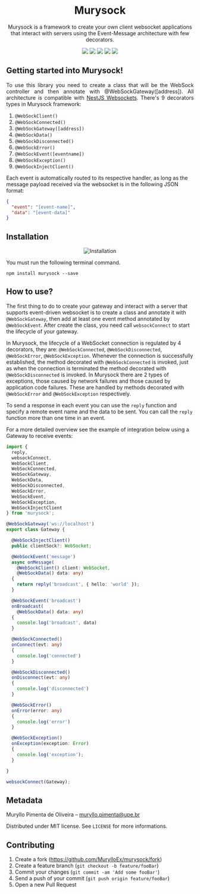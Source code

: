 <h1 align="center">Murysock</h1>
<p align="center">Murysock is a framework to create your own client websocket applications that interact with servers using the Event-Message architecture with few decorators.</p>

<p align="center">
  <img src="https://badgen.net/npm/v/murysock"/>
  <img src="https://badgen.net/npm/dt/murysock"/>
  <img src="https://badgen.net/npm/license/murysock"/>
  <img src="https://badgen.net/npm/types/murysock"/>
  <img src="https://badgen.net/badge/author/MurylloEx/red?icon=label"/>
</p>

## Getting started into Murysock!

<p align="justify">
To use this library you need to create a class that will be the WebSock controller and then annotate with @WebSockGateway([address]). All architecture is compatible with <a href="https://docs.nestjs.com/websockets/gateways">NestJS Websockets</a>. There's 9 decorators types in Murysock framework:

  1. ```@WebSockClient()``` 
  2. ```@WebSockConnected()```
  3. ```@WebSockGateway([address])```
  4. ```@WebSockData()```
  5. ```@WebSockDisconnected()```
  6. ```@WebSockError()```
  7. ```@WebSockEvent([eventname])```
  8. ```@WebSockException()```
  9. ```@WebSockInjectClient()```

Each event is automatically routed to its respective handler, as long as the message payload received via the websocket is in the following JSON format:

```json
{
  "event": "[event-name]",
  "data": "[event-data]"
}
```
</p>

## Installation

<p align="center">
  <img src="https://nodei.co/npm/murysock.png?downloads=true&downloadRank=true&stars=true" alt="Installation"/>
</p>

<p align="justify">You must run the following terminal command.<p>

```
npm install murysock --save
```

## How to use?


The first thing to do to create your gateway and interact with a server that supports event-driven websocket is to create a class and annotate it with ```@WebSockGateway```, then add at least one event method annotated by ```@WebSockEvent```. After create the class, you need call ```websockConnect``` to start the lifecycle of your gateway. 

In Murysock, the lifecycle of a WebSocket connection is regulated by 4 decorators, they are: ```@WebSockConnected```, ```@WebSockDisconnected```, ```@WebSockError```, ```@WebSockException```. Whenever the connection is successfully established, the method decorated with ```@WebSockConnected``` is invoked, just as when the connection is terminated the method decorated with ```@WebSockDisconnected``` is invoked. In Murysock there are 2 types of exceptions, those caused by network failures and those caused by application code failures. These are handled by methods decorated with ```@WebSockError``` and ```@WebSockException``` respectively.

To send a response in each event you can use the ```reply``` function and specify a remote event name and the data to be sent. You can call the ```reply``` function more than one time in an event.

For a more detailed overview see the example of integration below using a Gateway to receive events:
```ts
import { 
  reply, 
  websockConnect, 
  WebSockClient, 
  WebSockConnected, 
  WebSockGateway, 
  WebSockData, 
  WebSockDisconnected, 
  WebSockError, 
  WebSockEvent, 
  WebSockException, 
  WebSockInjectClient 
} from 'murysock';

@WebSockGateway('ws://localhost')
export class Gateway {

  @WebSockInjectClient()
  public clientSock?: WebSocket;

  @WebSockEvent('message')
  async onMessage(
    @WebSockClient() client: WebSocket,
    @WebSockData() data: any)
  {
    return reply('broadcast', { hello: 'world' });
  }

  @WebSockEvent('broadcast')
  onBroadcast(
    @WebSockData() data: any)
  {
    console.log('broadcast', data)
  }

  @WebSockConnected()
  onConnect(evt: any)
  {
    console.log('connected')
  }

  @WebSockDisconnected()
  onDisconnect(evt: any)
  {
    console.log('disconnected')
  }

  @WebSockError()
  onError(error: any)
  {
    console.log('error')
  }

  @WebSockException()
  onException(exception: Error)
  {
    console.log('exception');
  }

}

websockConnect(Gateway);
```

## Metadata

Muryllo Pimenta de Oliveira – muryllo.pimenta@upe.br

Distributed under MIT license. See ``LICENSE`` for more informations.

## Contributing

1. Create a fork (<https://github.com/MurylloEx/murysock/fork>)
2. Create a feature branch (`git checkout -b feature/fooBar`)
3. Commit your changes (`git commit -am 'Add some fooBar'`)
4. Send a push of your commit (`git push origin feature/fooBar`)
5. Open a new Pull Request